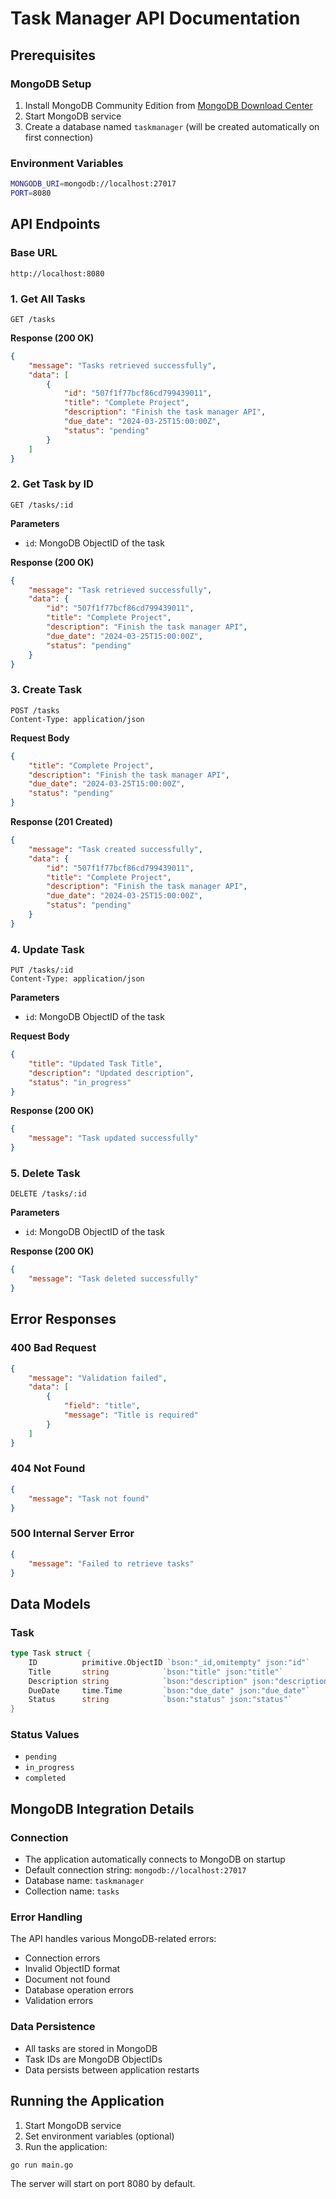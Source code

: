 # Task Manager API Documentation

## Prerequisites

### MongoDB Setup
1. Install MongoDB Community Edition from [MongoDB Download Center](https://www.mongodb.com/try/download/community)
2. Start MongoDB service
3. Create a database named `taskmanager` (will be created automatically on first connection)

### Environment Variables
```bash
MONGODB_URI=mongodb://localhost:27017  
PORT=8080                             
```

## API Endpoints

### Base URL
```
http://localhost:8080
```

### 1. Get All Tasks
```http
GET /tasks
```

**Response (200 OK)**
```json
{
    "message": "Tasks retrieved successfully",
    "data": [
        {
            "id": "507f1f77bcf86cd799439011",
            "title": "Complete Project",
            "description": "Finish the task manager API",
            "due_date": "2024-03-25T15:00:00Z",
            "status": "pending"
        }
    ]
}
```

### 2. Get Task by ID
```http
GET /tasks/:id
```

**Parameters**
- `id`: MongoDB ObjectID of the task

**Response (200 OK)**
```json
{
    "message": "Task retrieved successfully",
    "data": {
        "id": "507f1f77bcf86cd799439011",
        "title": "Complete Project",
        "description": "Finish the task manager API",
        "due_date": "2024-03-25T15:00:00Z",
        "status": "pending"
    }
}
```

### 3. Create Task
```http
POST /tasks
Content-Type: application/json
```

**Request Body**
```json
{
    "title": "Complete Project",
    "description": "Finish the task manager API",
    "due_date": "2024-03-25T15:00:00Z",
    "status": "pending"
}
```

**Response (201 Created)**
```json
{
    "message": "Task created successfully",
    "data": {
        "id": "507f1f77bcf86cd799439011",
        "title": "Complete Project",
        "description": "Finish the task manager API",
        "due_date": "2024-03-25T15:00:00Z",
        "status": "pending"
    }
}
```

### 4. Update Task
```http
PUT /tasks/:id
Content-Type: application/json
```

**Parameters**
- `id`: MongoDB ObjectID of the task

**Request Body**
```json
{
    "title": "Updated Task Title",
    "description": "Updated description",
    "status": "in_progress"
}
```

**Response (200 OK)**
```json
{
    "message": "Task updated successfully"
}
```

### 5. Delete Task
```http
DELETE /tasks/:id
```

**Parameters**
- `id`: MongoDB ObjectID of the task

**Response (200 OK)**
```json
{
    "message": "Task deleted successfully"
}
```

## Error Responses

### 400 Bad Request
```json
{
    "message": "Validation failed",
    "data": [
        {
            "field": "title",
            "message": "Title is required"
        }
    ]
}
```

### 404 Not Found
```json
{
    "message": "Task not found"
}
```

### 500 Internal Server Error
```json
{
    "message": "Failed to retrieve tasks"
}
```

## Data Models

### Task
```go
type Task struct {
    ID          primitive.ObjectID `bson:"_id,omitempty" json:"id"`
    Title       string            `bson:"title" json:"title"`
    Description string            `bson:"description" json:"description"`
    DueDate     time.Time         `bson:"due_date" json:"due_date"`
    Status      string            `bson:"status" json:"status"`
}
```

### Status Values
- `pending`
- `in_progress`
- `completed`

## MongoDB Integration Details

### Connection
- The application automatically connects to MongoDB on startup
- Default connection string: `mongodb://localhost:27017`
- Database name: `taskmanager`
- Collection name: `tasks`

### Error Handling
The API handles various MongoDB-related errors:
- Connection errors
- Invalid ObjectID format
- Document not found
- Database operation errors
- Validation errors

### Data Persistence
- All tasks are stored in MongoDB
- Task IDs are MongoDB ObjectIDs
- Data persists between application restarts

## Running the Application

1. Start MongoDB service
2. Set environment variables (optional)
3. Run the application:
```bash
go run main.go
```

The server will start on port 8080 by default. 
